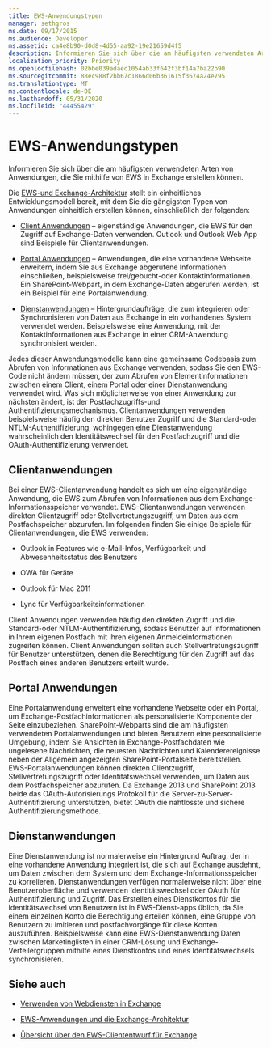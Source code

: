 ```yaml
---
title: EWS-Anwendungstypen
manager: sethgros
ms.date: 09/17/2015
ms.audience: Developer
ms.assetid: ca4e8b90-d0d8-4d55-aa92-19e21659d4f5
description: Informieren Sie sich über die am häufigsten verwendeten Arten von Anwendungen, die Sie mithilfe von EWS in Exchange erstellen können.
localization_priority: Priority
ms.openlocfilehash: 02bbe039adaec1054ab33f642f3bf14a7ba22b90
ms.sourcegitcommit: 88ec988f2bb67c1866d06b361615f3674a24e795
ms.translationtype: MT
ms.contentlocale: de-DE
ms.lasthandoff: 05/31/2020
ms.locfileid: "44455429"
---
```

# <a name="ews-application-types"></a>EWS-Anwendungstypen

Informieren Sie sich über die am häufigsten verwendeten Arten von Anwendungen, die Sie mithilfe von EWS in Exchange erstellen können.
  
Die [EWS-und Exchange-Architektur](ews-applications-and-the-exchange-architecture.md) stellt ein einheitliches Entwicklungsmodell bereit, mit dem Sie die gängigsten Typen von Anwendungen einheitlich erstellen können, einschließlich der folgenden: 
  
- [Client Anwendungen](#bk_clientapps) – eigenständige Anwendungen, die EWS für den Zugriff auf Exchange-Daten verwenden. Outlook und Outlook Web App sind Beispiele für Clientanwendungen. 
    
- [Portal Anwendungen](#bk_portalapps) – Anwendungen, die eine vorhandene Webseite erweitern, indem Sie aus Exchange abgerufene Informationen einschließen, beispielsweise frei/gebucht-oder Kontaktinformationen. Ein SharePoint-Webpart, in dem Exchange-Daten abgerufen werden, ist ein Beispiel für eine Portalanwendung. 
    
- [Dienstanwendungen](#bk_serviceapps) – Hintergrundaufträge, die zum integrieren oder Synchronisieren von Daten aus Exchange in ein vorhandenes System verwendet werden. Beispielsweise eine Anwendung, mit der Kontaktinformationen aus Exchange in einer CRM-Anwendung synchronisiert werden. 
    
Jedes dieser Anwendungsmodelle kann eine gemeinsame Codebasis zum Abrufen von Informationen aus Exchange verwenden, sodass Sie den EWS-Code nicht ändern müssen, der zum Abrufen von Elementinformationen zwischen einem Client, einem Portal oder einer Dienstanwendung verwendet wird. Was sich möglicherweise von einer Anwendung zur nächsten ändert, ist der Postfachzugriffs-und Authentifizierungsmechanismus. Clientanwendungen verwenden beispielsweise häufig den direkten Benutzer Zugriff und die Standard-oder NTLM-Authentifizierung, wohingegen eine Dienstanwendung wahrscheinlich den Identitätswechsel für den Postfachzugriff und die OAuth-Authentifizierung verwendet.
  
## <a name="client-applications"></a>Clientanwendungen
<a name="bk_clientapps"> </a>

Bei einer EWS-Clientanwendung handelt es sich um eine eigenständige Anwendung, die EWS zum Abrufen von Informationen aus dem Exchange-Informationsspeicher verwendet. EWS-Clientanwendungen verwenden direkten Clientzugriff oder Stellvertretungszugriff, um Daten aus dem Postfachspeicher abzurufen. Im folgenden finden Sie einige Beispiele für Clientanwendungen, die EWS verwenden:
  
- Outlook in Features wie e-Mail-Infos, Verfügbarkeit und Abwesenheitsstatus des Benutzers
    
- OWA für Geräte
    
- Outlook für Mac 2011
    
- Lync für Verfügbarkeitsinformationen
    
Client Anwendungen verwenden häufig den direkten Zugriff und die Standard-oder NTLM-Authentifizierung, sodass Benutzer auf Informationen in Ihrem eigenen Postfach mit ihren eigenen Anmeldeinformationen zugreifen können. Client Anwendungen sollten auch Stellvertretungszugriff für Benutzer unterstützen, denen die Berechtigung für den Zugriff auf das Postfach eines anderen Benutzers erteilt wurde.
  
## <a name="portal-applications"></a>Portal Anwendungen
<a name="bk_portalapps"> </a>

Eine Portalanwendung erweitert eine vorhandene Webseite oder ein Portal, um Exchange-Postfachinformationen als personalisierte Komponente der Seite einzubeziehen. SharePoint-Webparts sind die am häufigsten verwendeten Portalanwendungen und bieten Benutzern eine personalisierte Umgebung, indem Sie Ansichten in Exchange-Postfachdaten wie ungelesene Nachrichten, die neuesten Nachrichten und Kalenderereignisse neben der Allgemein angezeigten SharePoint-Portalseite bereitstellen. EWS-Portalanwendungen können direkten Clientzugriff, Stellvertretungszugriff oder Identitätswechsel verwenden, um Daten aus dem Postfachspeicher abzurufen. Da Exchange 2013 und SharePoint 2013 beide das OAuth-Autorisierungs Protokoll für die Server-zu-Server-Authentifizierung unterstützen, bietet OAuth die nahtlosste und sichere Authentifizierungsmethode.
  
## <a name="service-applications"></a>Dienstanwendungen
<a name="bk_serviceapps"> </a>

Eine Dienstanwendung ist normalerweise ein Hintergrund Auftrag, der in eine vorhandene Anwendung integriert ist, die sich auf Exchange ausdehnt, um Daten zwischen dem System und dem Exchange-Informationsspeicher zu korrelieren. Dienstanwendungen verfügen normalerweise nicht über eine Benutzeroberfläche und verwenden Identitätswechsel oder OAuth für Authentifizierung und Zugriff. Das Erstellen eines Dienstkontos für die Identitätswechsel von Benutzern ist in EWS-Dienst-apps üblich, da Sie einem einzelnen Konto die Berechtigung erteilen können, eine Gruppe von Benutzern zu imitieren und postfachvorgänge für diese Konten auszuführen. Beispielsweise kann eine EWS-Dienstanwendung Daten zwischen Marketinglisten in einer CRM-Lösung und Exchange-Verteilergruppen mithilfe eines Dienstkontos und eines Identitätswechsels synchronisieren.
  
## <a name="see-also"></a>Siehe auch


- [Verwenden von Webdiensten in Exchange](start-using-web-services-in-exchange.md)
    
- [EWS-Anwendungen und die Exchange-Architektur](ews-applications-and-the-exchange-architecture.md)
    
- [Übersicht über den EWS-Cliententwurf für Exchange](ews-client-design-overview-for-exchange.md)
    

